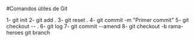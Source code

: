 #Comandos útiles de Git

1- git init
2- git add . 
3- git reset .
4- git commit -m "Primer commit"
5- git checkout -- .
6- git log
7- git commit --amend
8- git checkout -b rama-heroes
git branch
